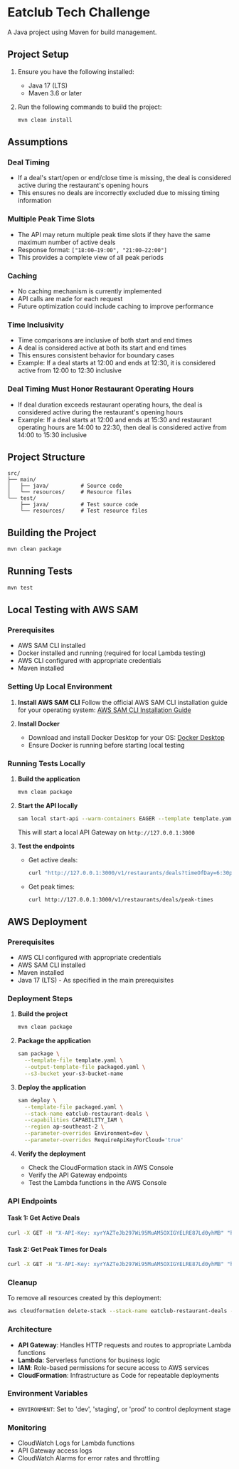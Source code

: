 # Eatclub Tech Challenge

A Java project using Maven for build management.

## Project Setup

1. Ensure you have the following installed:
   - Java 17 (LTS)
   - Maven 3.6 or later

2. Run the following commands to build the project:
   ```bash
   mvn clean install
   ```

## Assumptions

### Deal Timing
- If a deal's start/open or end/close time is missing, the deal is considered active during the restaurant's opening hours
- This ensures no deals are incorrectly excluded due to missing timing information

### Multiple Peak Time Slots
- The API may return multiple peak time slots if they have the same maximum number of active deals
- Response format: `["18:00–19:00", "21:00–22:00"]`
- This provides a complete view of all peak periods

### Caching
- No caching mechanism is currently implemented
- API calls are made for each request
- Future optimization could include caching to improve performance

### Time Inclusivity
- Time comparisons are inclusive of both start and end times
- A deal is considered active at both its start and end times
- This ensures consistent behavior for boundary cases
- Example: If a deal starts at 12:00 and ends at 12:30, it is considered active from 12:00 to 12:30 inclusive

### Deal Timing Must Honor Restaurant Operating Hours
- If deal duration exceeds restaurant operating hours, the deal is considered active during the restaurant's opening hours
- Example: If a deal starts at 12:00 and ends at 15:30 and restaurant operating hours are 14:00 to 22:30, then deal is considered active from 14:00 to 15:30 inclusive


## Project Structure
```
src/
├── main/
│   ├── java/          # Source code
│   └── resources/     # Resource files
└── test/
    ├── java/          # Test source code
    └── resources/     # Test resource files
```

## Building the Project

```bash
mvn clean package
```

## Running Tests

```bash
mvn test
```

## Local Testing with AWS SAM

### Prerequisites
- AWS SAM CLI installed
- Docker installed and running (required for local Lambda testing)
- AWS CLI configured with appropriate credentials
- Maven installed

### Setting Up Local Environment

1. **Install AWS SAM CLI**
   Follow the official AWS SAM CLI installation guide for your operating system:
   [AWS SAM CLI Installation Guide](https://docs.aws.amazon.com/serverless-application-model/latest/developerguide/install-sam-cli.html)

2. **Install Docker**
   - Download and install Docker Desktop for your OS: [Docker Desktop](https://www.docker.com/products/docker-desktop)
   - Ensure Docker is running before starting local testing

### Running Tests Locally

1. **Build the application**
   ```bash
   mvn clean package
   ```

2. **Start the API locally**
   ```bash
   sam local start-api --warm-containers EAGER --template template.yaml --parameter-overrides RequireApiKeyForCloud='true'
   ```
   This will start a local API Gateway on `http://127.0.0.1:3000`

3. **Test the endpoints**
   - Get active deals:
     ```bash
     curl "http://127.0.0.1:3000/v1/restaurants/deals?timeOfDay=6:30pm"
     ```
   - Get peak times:
     ```bash
     curl http://127.0.0.1:3000/v1/restaurants/deals/peak-times
     ```

## AWS Deployment

### Prerequisites
- AWS CLI configured with appropriate credentials
- AWS SAM CLI installed
- Maven installed
- Java 17 (LTS) - As specified in the main prerequisites

### Deployment Steps

1. **Build the project**
   ```bash
   mvn clean package
   ```

2. **Package the application**
   ```bash
   sam package \
     --template-file template.yaml \
     --output-template-file packaged.yaml \
     --s3-bucket your-s3-bucket-name
   ```

3. **Deploy the application**
   ```bash
   sam deploy \
     --template-file packaged.yaml \
     --stack-name eatclub-restaurant-deals \
     --capabilities CAPABILITY_IAM \
     --region ap-southeast-2 \
     --parameter-overrides Environment=dev \
     --parameter-overrides RequireApiKeyForCloud='true'
   ```

4. **Verify the deployment**
   - Check the CloudFormation stack in AWS Console
   - Verify the API Gateway endpoints
   - Test the Lambda functions in the AWS Console

### API Endpoints

#### Task 1: Get Active Deals
```bash
curl -X GET -H "X-API-Key: xyrYAZTeJb297Wi95MuAM5OXIGYELRE87Ld0yhMB" "https://4bazj1l4vi.execute-api.ap-southeast-2.amazonaws.com/dev/v1/restaurants/deals?timeOfDay=8:32pm"
```

#### Task 2: Get Peak Times for Deals
```bash
curl -X GET -H "X-API-Key: xyrYAZTeJb297Wi95MuAM5OXIGYELRE87Ld0yhMB" "https://4bazj1l4vi.execute-api.ap-southeast-2.amazonaws.com/dev/v1/restaurants/deals/peak-times
```

### Cleanup
To remove all resources created by this deployment:
```bash
aws cloudformation delete-stack --stack-name eatclub-restaurant-deals --region ap-southeast-2
```

### Architecture
- **API Gateway**: Handles HTTP requests and routes to appropriate Lambda functions
- **Lambda**: Serverless functions for business logic
- **IAM**: Role-based permissions for secure access to AWS services
- **CloudFormation**: Infrastructure as Code for repeatable deployments

### Environment Variables
- `ENVIRONMENT`: Set to 'dev', 'staging', or 'prod' to control deployment stage

### Monitoring
- CloudWatch Logs for Lambda functions
- API Gateway access logs
- CloudWatch Alarms for error rates and throttling